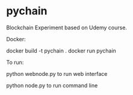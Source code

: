 # pychain

Blockchain Experiment based on Udemy course. 

Docker:

docker build -t pychain .
docker run pychain

To run:

python webnode.py to run web interface

python node.py to run command line 

